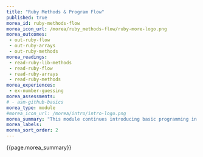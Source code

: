 ```yaml
---
title: "Ruby Methods & Program Flow"
published: true
morea_id: ruby-methods-flow
morea_icon_url: /morea/ruby_methods-flow/ruby-more-logo.png
morea_outcomes:
 - out-ruby-flow
 - out-ruby-arrays
 - out-ruby-methods
morea_readings:
 - read-ruby-lib-methods
 - read-ruby-flow
 - read-ruby-arrays
 - read-ruby-methods
morea_experiences:
 - ex-number-guessing
morea_assessments:
# - asm-github-basics
morea_type: module
#morea_icon_url: /morea/intro/intro-logo.png
morea_summary: "This module continues introducing basic programming in Ruby with conditional statements, iteration, arrays, and custom methods."
morea_labels:
morea_sort_order: 2
---
```


{{page.morea_summary}}
